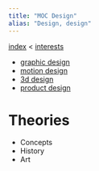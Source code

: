 ```yaml
---
title: "MOC Design"
alias: "Design, design"
---
```


[index](/.md) < [interests](1-interests.md)

- [graphic design](graphic-design.md)
- [motion design](motion-design.md)
- [3d design](3d-design.md)
- [product design](product-design.md)

# Theories
- Concepts
- History
- Art